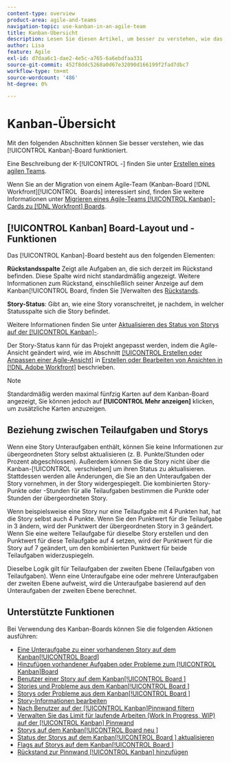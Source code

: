 ```yaml
---
content-type: overview
product-area: agile-and-teams
navigation-topic: use-kanban-in-an-agile-team
title: Kanban-Übersicht
description: Lesen Sie diesen Artikel, um besser zu verstehen, wie das Kanban-Board funktioniert.
author: Lisa
feature: Agile
exl-id: d7daa6c1-dae2-4e5c-a765-6a6ebdfaa331
source-git-commit: 452f8ddc5268a0d67e32090d166199f2fad7dbc7
workflow-type: tm+mt
source-wordcount: '486'
ht-degree: 0%

---
```


# Kanban-Übersicht

<!-- Audited: 01/2024 -->

Mit den folgenden Abschnitten können Sie besser verstehen, wie das [!UICONTROL Kanban]-Board funktioniert.

Eine Beschreibung der K-[!UICONTROL -] finden Sie unter [Erstellen eines agilen Teams](/help/quicksilver/agile/get-started-with-agile-in-workfront/create-an-agile-team.md).

Wenn Sie an der Migration von einem Agile-Team (Kanban-Board  [!DNL Workfront][!UICONTROL &#x200B; Boards] interessiert sind, finden Sie weitere Informationen unter [Migrieren eines Agile-Teams [!UICONTROL Kanban]-Cards zu [!DNL Workfront] Boards](/help/quicksilver/agile/use-boards-agile-planning-tools/migrate-kanban-cards-to-boards.md).

## [!UICONTROL Kanban] Board-Layout und -Funktionen

Das [!UICONTROL Kanban]-Board besteht aus den folgenden Elementen:

**Rückstandsspalte** Zeigt alle Aufgaben an, die sich derzeit im Rückstand befinden. Diese Spalte wird nicht standardmäßig angezeigt. Weitere Informationen zum Rückstand, einschließlich seiner Anzeige auf dem Kanban[!UICONTROL Board, finden Sie &#x200B;]Verwalten des [ Rückstands](../../agile/work-in-an-agile-environment/manage-the-agile-backlog.md).

**Story-Status**: Gibt an, wie eine Story voranschreitet, je nachdem, in welcher Statusspalte sich die Story befindet.

Weitere Informationen finden Sie unter [Aktualisieren des Status von Storys auf der [!UICONTROL Kanban]-](../../agile/use-kanban-in-an-agile-team/update-the-status-of-stories.md).

Der Story-Status kann für das Projekt angepasst werden, indem die Agile-Ansicht geändert wird, wie im Abschnitt [[!UICONTROL Erstellen oder Anpassen einer Agile-Ansicht]](/help/quicksilver/reports-and-dashboards/reports/reporting-elements/create-edit-views.md#create-or-customize-an-agile-view) in [Erstellen oder Bearbeiten von Ansichten in [!DNL Adobe Workfront]](/help/quicksilver/reports-and-dashboards/reports/reporting-elements/create-edit-views.md) beschrieben.

>[!NOTE]
>
>Standardmäßig werden maximal fünfzig Karten auf dem Kanban-Board angezeigt, Sie können jedoch auf **[!UICONTROL Mehr anzeigen]** klicken, um zusätzliche Karten anzuzeigen.

## Beziehung zwischen Teilaufgaben und Storys

Wenn eine Story Unteraufgaben enthält, können Sie keine Informationen zur übergeordneten Story selbst aktualisieren (z. B. Punkte/Stunden oder Prozent abgeschlossen). Außerdem können Sie die Story nicht über die Kanban-[!UICONTROL &#x200B; verschieben] um ihren Status zu aktualisieren. Stattdessen werden alle Änderungen, die Sie an den Unteraufgaben der Story vornehmen, in der Story widergespiegelt. Die kombinierten Story-Punkte oder -Stunden für alle Teilaufgaben bestimmen die Punkte oder Stunden der übergeordneten Story.

Wenn beispielsweise eine Story nur eine Teilaufgabe mit 4 Punkten hat, hat die Story selbst auch 4 Punkte. Wenn Sie den Punktwert für die Teilaufgabe in 3 ändern, wird der Punktwert der übergeordneten Story in 3 geändert. Wenn Sie eine weitere Teilaufgabe für dieselbe Story erstellen und den Punktwert für diese Teilaufgabe auf 4 setzen, wird der Punktwert für die Story auf 7 geändert, um den kombinierten Punktwert für beide Teilaufgaben widerzuspiegeln.

Dieselbe Logik gilt für Teilaufgaben der zweiten Ebene (Teilaufgaben von Teilaufgaben). Wenn eine Unteraufgabe eine oder mehrere Unteraufgaben der zweiten Ebene aufweist, wird die Unteraufgabe basierend auf den Unteraufgaben der zweiten Ebene berechnet.

## Unterstützte Funktionen

Bei Verwendung des Kanban-Boards können Sie die folgenden Aktionen ausführen:

* [Eine Unteraufgabe zu einer vorhandenen Story auf dem Kanban[!UICONTROL Board &#x200B;]](../../agile/use-kanban-in-an-agile-team/add-a-subtask-to-an-existing-story.md)
* [Hinzufügen vorhandener Aufgaben oder Probleme zum [!UICONTROL Kanban]Board](../../agile/use-kanban-in-an-agile-team/add-existing-tasks-or-issues-to-the-kanban-board.md)
* [Benutzer einer Story auf dem Kanban[!UICONTROL Board &#x200B;]](../../agile/use-kanban-in-an-agile-team/assign-users-to-a-story.md)
* [Stories und Probleme aus dem Kanban[!UICONTROL Board &#x200B;]](../../agile/use-kanban-in-an-agile-team/add-story-from-kanban-board.md)
* [Storys oder Probleme aus dem Kanban[!UICONTROL Board &#x200B;]](../../agile/use-kanban-in-an-agile-team/delete-story-from-kanban-board.md)
* [Story-Informationen bearbeiten](../../agile/use-kanban-in-an-agile-team/edit-story-information.md)
* [Nach Benutzer auf der [!UICONTROL Kanban]Pinnwand filtern](../../agile/use-kanban-in-an-agile-team/filter-by-user.md)
* [Verwalten Sie das Limit für laufende Arbeiten (Work In Progress, WIP) auf der [!UICONTROL Kanban] Pinnwand](../../agile/use-kanban-in-an-agile-team/work-in-progress-limit-on-the-kanban-board.md)
* [Storys auf dem Kanban[!UICONTROL Board neu &#x200B;]](../../agile/use-kanban-in-an-agile-team/reorder-stories-on-the-kanban-board.md)
* [Status der Storys auf dem Kanban[!UICONTROL Board &#x200B;] aktualisieren](../../agile/use-kanban-in-an-agile-team/update-the-status-of-stories.md)
* [Flags auf Storys auf dem Kanban[!UICONTROL Board &#x200B;]](../../agile/use-kanban-in-an-agile-team/use-flags-on-stories.md)
* [Rückstand zur Pinnwand [!UICONTROL Kanban] hinzufügen](../../agile/use-kanban-in-an-agile-team/view-the-backlog-on-the-kanban-board.md)
